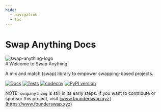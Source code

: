 ```yaml
---
hide:
  - navigation
  - toc
---
```


# Swap Anything Docs

<div class="grid" markdown>
<img alt="swap-anything-logo" src="/static/founderswap-logo.jpg">
<div markdown>
# Welcome to Swap Anything!

A mix and match (swap) library to empower swapping-based projects.

[![Docs](https://github.com/founderswap/swap-anything/actions/workflows/build_docs.yaml/badge.svg)](https://founderswap.github.io/swap-anything/)
[![Tests](https://github.com/founderswap/swap-anything/actions/workflows/test.yaml/badge.svg)](https://github.com/founderswap/swap-anything/actions/workflows/test.yaml)
[![codecov](https://codecov.io/gh/founderswap/swap-anything/graph/badge.svg?token=QF6L5Y8EPM)](https://codecov.io/gh/founderswap/swap-anything)
[![PyPI version](https://badge.fury.io/py/swap-anything.svg)](https://badge.fury.io/py/swap-anything)

NOTE: `swapanything` is still in its early steps. If you want to
contribute or sponsor this project, visit
[www.founderswap.xyz](https://www.founderswap.xyz)

</div>
</div>
